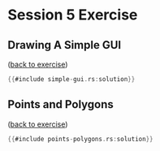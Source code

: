 # Session 5 Exercise

## Drawing A Simple GUI

([back to exercise](simple-gui.md))

```rust
{{#include simple-gui.rs:solution}}
```

## Points and Polygons

([back to exercise](points-polygons.md))

```rust
{{#include points-polygons.rs:solution}}
```
